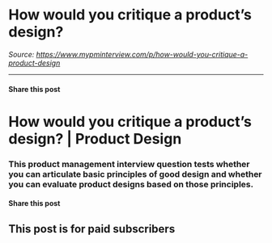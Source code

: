 # How would you critique a product’s design?

*Source: https://www.mypminterview.com/p/how-would-you-critique-a-product-design*

---

#### Share this post

# How would you critique a product’s design? | Product Design

### This product management interview question tests whether you can articulate basic principles of good design and whether you can evaluate product designs based on those principles.

#### Share this post

## This post is for paid subscribers

